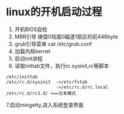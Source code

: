 # linux的开机启动过程

1. 开机BIOS自检
2. MBR引导
硬盘0柱面0磁道1扇区的前446byte
3. grub引导菜单
cat /etc/grub.conf
4. 加载内核kernel
5. 启动init进程
6. 读取inittab文件，执行rc.sysinit,rc等脚本
```
/etc/inittab
/etc/rc.d/sysinit  ->/etc/fstab
                   ->/etc/rc.d/rc.local
/etc/rc.d/rc3.d/ <==文本模式
```
7.启动mingetty,进入系统登录界面
